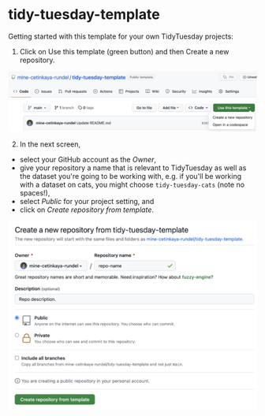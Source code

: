 # tidy-tuesday-template

Getting started with this template for your own TidyTuesday projects:

1. Click on Use this template (green button) and then Create a new repository.

![Screenshot showing how to use template to create a repo.](images/tt-use-template.png "Use template")

2. In the next screen,

  - select your GitHub account as the *Owner*,
  - give your repository a name that is relevant to TidyTuesday as well as the dataset you're going to be working with, e.g. if you'll be working with a dataset on cats, you might choose `tidy-tuesday-cats` (note no spaces!),
  - select *Public* for your project setting, and
  - click on *Create repository from template*.

![Screenshot showing how to create a new repo.](images/tt-create-repo.png "Create repo")
